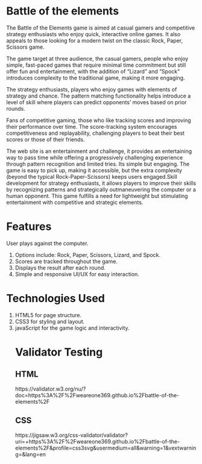 <h1>Battle of the elements</h1>

<p>The Battle of the Elements game is aimed at casual gamers and competitive strategy enthusiasts who enjoy quick, 
  interactive online games. It also appeals to those looking for a modern twist on the classic Rock, Paper, Scissors 
  game.</p> 

<p>The game target  at three audience, the casual gamers, people who enjoy simple, fast-paced games that 
  require minimal time commitment but still offer fun and entertainment, with the addition of “Lizard” and “Spock” 
  introduces complexity to the traditional game, making it more engaging.</p>
 
<p>The strategy enthusiasts, players who enjoy games with elements of strategy and chance. The pattern matching 
  functionality helps introduce a level of skill where players can predict opponents’ moves based on prior rounds.</p> 

<p>Fans of competitive gaming, those who like tracking scores and improving their performance over time. 
  The score-tracking system encourages competitiveness and replayability, challenging players to beat their 
  best scores or those of their friends.</p>

  <p>The web site  is an entertainment and challenge, it provides an entertaining way to pass time while offering 
    a progressively challenging experience through pattern recognition and limited tries.  Its simple but engaging. 
    The game is easy to pick up, making it accessible, but the extra complexity 
    (beyond the typical Rock-Paper-Scissors) keeps users engaged.Skill development for strategy enthusiasts, it allows players 
    to improve their skills by recognizing patterns and strategically outmaneuvering the computer or a human opponent. 
    This game fulfills a need for lightweight but stimulating entertainment with competitive and strategic elements.</p>

    
<h1>Features</h1>

<p>User plays against the computer.<p>

<ol>
<li> Options include: Rock, Paper, Scissors, Lizard, and Spock.</li>
<li>Scores are tracked throughout the game.</li>
<li>Displays the result after each round.</li>
<li>Simple and responsive UI/UX for easy interaction.</li> 
</ol>

<h1>Technologies Used</h2>
<ol>
<li>HTML5 for page structure.</li>
<li>CSS3 for styling and layout.</li>
<li>javaScript for the game logic and interactivity.</li>

<h1>Validator Testing</h1>

<h2>HTML</h2>

<p>https://validator.w3.org/nu/?doc=https%3A%2F%2Fweareone369.github.io%2Fbattle-of-the-elements%2F</p>

<h2>CSS</h2>
<p>https://jigsaw.w3.org/css-validator/validator?uri=+https%3A%2F%2Fweareone369.github.io%2Fbattle-of-the-elements%2F&profile=css3svg&usermedium=all&warning=1&vextwarning=&lang=en</p>
  
